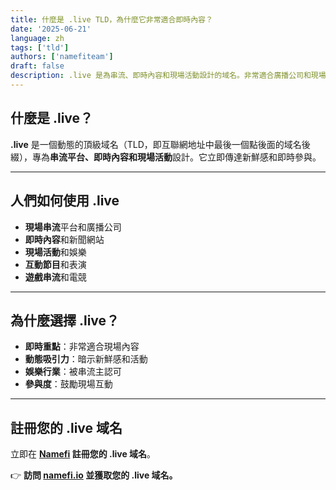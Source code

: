 ```yaml
---
title: 什麼是 .live TLD，為什麼它非常適合即時內容？
date: '2025-06-21'
language: zh
tags: ['tld']
authors: ['namefiteam']
draft: false
description: .live 是為串流、即時內容和現場活動設計的域名。非常適合廣播公司和現場娛樂。
---
```


## **什麼是 .live？**

**.live** 是一個動態的頂級域名（TLD，即互聯網地址中最後一個點後面的域名後綴），專為**串流平台、即時內容和現場活動**設計。它立即傳達新鮮感和即時參與。

---

## **人們如何使用 .live**

* **現場串流**平台和廣播公司
* **即時內容**和新聞網站
* **現場活動**和娛樂
* **互動節目**和表演
* **遊戲串流**和電競

---

## **為什麼選擇 .live？**

* **即時重點**：非常適合現場內容
* **動態吸引力**：暗示新鮮感和活動
* **娛樂行業**：被串流主認可
* **參與度**：鼓勵現場互動

---

## **註冊您的 .live 域名**

立即在 **[Namefi](https://namefi.io) 註冊您的 .live 域名**。

👉 **訪問 [namefi.io](https://namefi.io) 並獲取您的 .live 域名。**